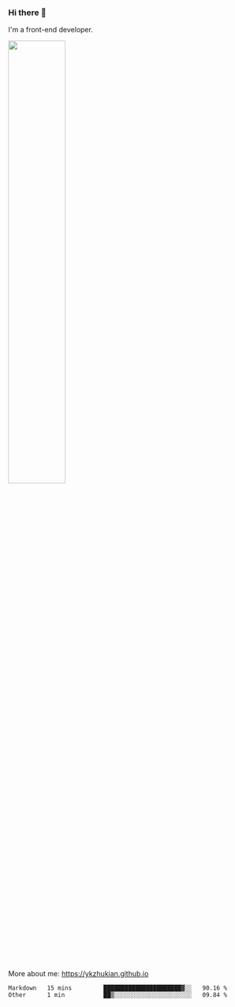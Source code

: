 ### Hi there 👋

I'm a front-end developer.

[<img width="48%" src="https://github-readme-stats.vercel.app/api?username=ykzhukian&show_icons=true&theme=dracula">](https://github.com/anuraghazra/github-readme-stats)

More about me: 
https://ykzhukian.github.io

<!--START_SECTION:waka-->
```text
Markdown   15 mins         ██████████████████████▓░░   90.16 % 
Other      1 min           ██▒░░░░░░░░░░░░░░░░░░░░░░   09.84 % 
```
<!--END_SECTION:waka-->
